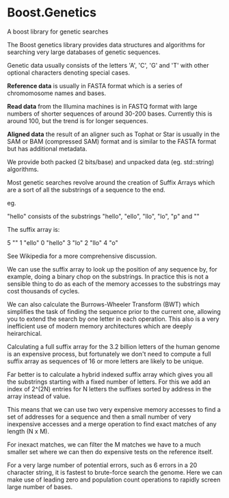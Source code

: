 # Boost.Genetics
A boost library for genetic searches

The Boost genetics library provides data structures and algorithms for searching very large databases of genetic sequences.

Genetic data usually consists of the letters 'A', 'C', 'G' and 'T' with other optional characters denoting
special cases.

**Reference data** is usually in FASTA format which is a series of chromomosome names and bases.

**Read data** from the Illumina machines is in FASTQ format with large numbers of shorter sequences of around
30-200 bases. Currently this is around 100, but the trend is for longer sequences.

**Aligned data** the result of an aligner such as Tophat or Star is usually in the SAM or BAM (compressed SAM) format and is similar to the FASTA format but has additional metadata.

We provide both packed (2 bits/base) and unpacked data (eg. std::string) algorithms.

Most genetic searches revolve around the creation of Suffix Arrays which are a sort of all the substrings of a sequence to the end.

eg.

"hello" consists of the substrings "hello", "ello", "llo", "lo", "p" and ""

The suffix array is:

5 ""
1 "ello"
0 "hello"
3 "lo"
2 "llo"
4 "o"

See Wikipedia for a more comprehensive discussion.

We can use the suffix array to look up the position of any sequence by, for example,
doing a binary chop on the substrings. In practice this is not a sensible thing to do
as each of the memory accesses to the substrings may cost thousands of cycles.

We can also calculate the Burrows-Wheeler Transform (BWT) which simplifies the task of
finding the sequence prior to the current one, allowing you to extend the search by
one letter in each operation. This also is a very inefficient use of modern memory
architectures which are deeply heirarchical.

Calculating a full suffix array for the 3.2 billion letters of the human genome is an
expensive process, but fortunately we don't need to compute a full suffix array as sequences
of 16 or more letters are likely to be unique.

Far better is to calculate a hybrid indexed suffix array which gives you all the substrings
starting with a fixed number of letters. For this we add an index of 2^(2N) entries for N
letters the suffixes sorted by address in the array instead of value.

This means that we can use two very expensive memory accesses to find a set of addresses
for a sequence and then a small number of very inexpensive accesses and a merge operation
to find exact matches of any length (N x M).

For inexact matches, we can filter the M matches we have to a much smaller set where we can
then do expensive tests on the reference itself.

For a very large number of potential errors, such as 6 errors in a 20 character string, it is
fastest to brute-force search the genome. Here we can make use of leading zero and population
count operations to rapidly screen large number of bases.

